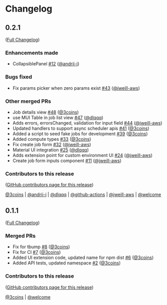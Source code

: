 # Changelog

<!-- <START NEW CHANGELOG ENTRY> -->

## 0.2.1

([Full Changelog](https://github.com/jupyter-server/jupyter-scheduler/compare/v0.1.1...3e7a0ed95f4ee3fdc04e732edaf69884a58d0133))

### Enhancements made

- CollapsiblePanel [#12](https://github.com/jupyter-server/jupyter-scheduler/pull/12) ([@andrii-i](https://github.com/andrii-i))

### Bugs fixed

- Fix params picker when zero params exist [#43](https://github.com/jupyter-server/jupyter-scheduler/pull/43) ([@jweill-aws](https://github.com/jweill-aws))

### Other merged PRs

- Job details view [#48](https://github.com/jupyter-server/jupyter-scheduler/pull/48) ([@3coins](https://github.com/3coins))
- use MUI Table in job list view [#47](https://github.com/jupyter-server/jupyter-scheduler/pull/47) ([@dlqqq](https://github.com/dlqqq))
- Adds errors, errorsChanged, validation for input field [#44](https://github.com/jupyter-server/jupyter-scheduler/pull/44) ([@jweill-aws](https://github.com/jweill-aws))
- Updated handlers to support async scheduler apis [#41](https://github.com/jupyter-server/jupyter-scheduler/pull/41) ([@3coins](https://github.com/3coins))
- Added a script to seed fake jobs for development [#39](https://github.com/jupyter-server/jupyter-scheduler/pull/39) ([@3coins](https://github.com/3coins))
- Added compute types [#33](https://github.com/jupyter-server/jupyter-scheduler/pull/33) ([@3coins](https://github.com/3coins))
- Fix create job form [#32](https://github.com/jupyter-server/jupyter-scheduler/pull/32) ([@jweill-aws](https://github.com/jweill-aws))
- Material UI integration [#25](https://github.com/jupyter-server/jupyter-scheduler/pull/25) ([@dlqqq](https://github.com/dlqqq))
- Adds extension point for custom environment UI [#24](https://github.com/jupyter-server/jupyter-scheduler/pull/24) ([@jweill-aws](https://github.com/jweill-aws))
- Create job form inputs component [#11](https://github.com/jupyter-server/jupyter-scheduler/pull/11) ([@jweill-aws](https://github.com/jweill-aws))

### Contributors to this release

([GitHub contributors page for this release](https://github.com/jupyter-server/jupyter-scheduler/graphs/contributors?from=2022-09-15&to=2022-09-27&type=c))

[@3coins](https://github.com/search?q=repo%3Ajupyter-server%2Fjupyter-scheduler+involves%3A3coins+updated%3A2022-09-15..2022-09-27&type=Issues) | [@andrii-i](https://github.com/search?q=repo%3Ajupyter-server%2Fjupyter-scheduler+involves%3Aandrii-i+updated%3A2022-09-15..2022-09-27&type=Issues) | [@dlqqq](https://github.com/search?q=repo%3Ajupyter-server%2Fjupyter-scheduler+involves%3Adlqqq+updated%3A2022-09-15..2022-09-27&type=Issues) | [@github-actions](https://github.com/search?q=repo%3Ajupyter-server%2Fjupyter-scheduler+involves%3Agithub-actions+updated%3A2022-09-15..2022-09-27&type=Issues) | [@jweill-aws](https://github.com/search?q=repo%3Ajupyter-server%2Fjupyter-scheduler+involves%3Ajweill-aws+updated%3A2022-09-15..2022-09-27&type=Issues) | [@welcome](https://github.com/search?q=repo%3Ajupyter-server%2Fjupyter-scheduler+involves%3Awelcome+updated%3A2022-09-15..2022-09-27&type=Issues)

<!-- <END NEW CHANGELOG ENTRY> -->

## 0.1.1

([Full Changelog](https://github.com/jupyter-server/jupyter-scheduler/compare/4dab98695d7251ae61bd224c18609efe9b6daf44...40d15d9fc3a4e7ea5d6e594c662a61a1ac4a43f7))

### Merged PRs

- Fix for tbump [#8](https://github.com/jupyter-server/jupyter-scheduler/pull/8) ([@3coins](https://github.com/3coins))
- Fix for CI [#7](https://github.com/jupyter-server/jupyter-scheduler/pull/7) ([@3coins](https://github.com/3coins))
- Added UI extension code, updated name for npm dist [#6](https://github.com/jupyter-server/jupyter-scheduler/pull/6) ([@3coins](https://github.com/3coins))
- Added API tests, updated namespace [#2](https://github.com/jupyter-server/jupyter-scheduler/pull/2) ([@3coins](https://github.com/3coins))

### Contributors to this release

([GitHub contributors page for this release](https://github.com/jupyter-server/jupyter-scheduler/graphs/contributors?from=2022-09-10&to=2022-09-15&type=c))

[@3coins](https://github.com/search?q=repo%3Ajupyter-server%2Fjupyter-scheduler+involves%3A3coins+updated%3A2022-09-10..2022-09-15&type=Issues) | [@welcome](https://github.com/search?q=repo%3Ajupyter-server%2Fjupyter-scheduler+involves%3Awelcome+updated%3A2022-09-10..2022-09-15&type=Issues)
